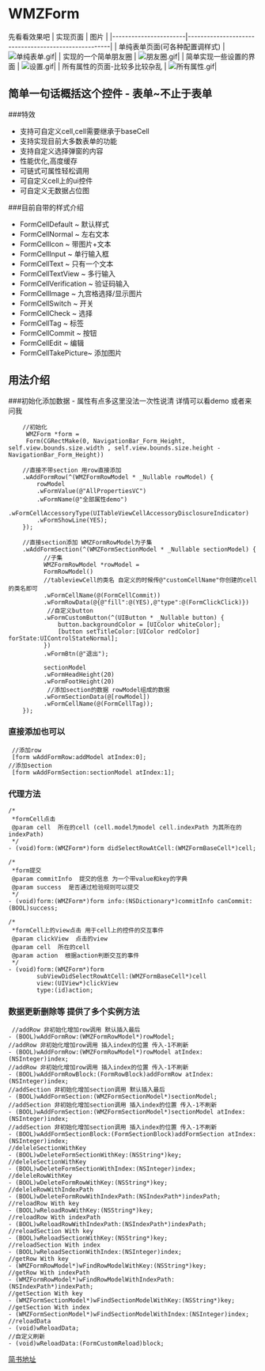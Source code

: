 # WMZForm
先看看效果吧
| 实现页面                | 图片                       |
|-----------------------|-----------------------------------------------------|
| 单纯表单页面(可各种配置调样式)               | ![单纯表单.gif](https://upload-images.jianshu.io/upload_images/9163368-7ec31dc28be50359.gif?imageMogr2/auto-orient/strip)|
| 实现的一个简单朋友圈              | ![朋友圈.gif](https://upload-images.jianshu.io/upload_images/9163368-a9f7b2803a7ea8cd.gif?imageMogr2/auto-orient/strip)|
| 简单实现一些设置的界面              | ![设置.gif](https://upload-images.jianshu.io/upload_images/9163368-ac0e739822a16515.gif?imageMogr2/auto-orient/strip)|
| 所有属性的页面-比较多比较杂乱              | ![所有属性.gif](https://upload-images.jianshu.io/upload_images/9163368-535ae0912b320ca6.gif?imageMogr2/auto-orient/strip)|

##  简单一句话概括这个控件 - 表单~不止于表单
###特效
- 支持可自定义cell,cell需要继承于baseCell
- 支持实现目前大多数表单的功能
- 支持自定义选择弹窗的内容
- 性能优化,高度缓存
- 可链式可属性轻松调用
- 可自定义cell上的ui控件
- 可自定义无数据占位图

###目前自带的样式介绍

 -   FormCellDefault       ~ 默认样式
   - FormCellNormal       ~ 左右文本
 -   FormCellIcon            ~ 带图片+文本
-    FormCellInput           ~  单行输入框
 -   FormCellText            ~  只有一个文本
-    FormCellTextView    ~  多行输入
 -   FormCellVerification ~ 验证码输入
-    FormCellImage         ~ 九宫格选择/显示图片
-    FormCellSwitch        ~ 开关
-    FormCellCheck         ~ 选择
-    FormCellTag             ~ 标签
 -   FormCellCommit      ~ 按钮
-    FormCellEdit            ~ 编辑
-    FormCellTakePicture~ 添加图片



## 用法介绍
###初始化添加数据 - 属性有点多这里没法一次性说清 详情可以看demo 或者来问我
```
    //初始化
     WMZForm *form =
     Form(CGRectMake(0, NavigationBar_Form_Height, self.view.bounds.size.width , self.view.bounds.size.height - NavigationBar_Form_Height))

    //直接不带section 用row直接添加
    .wAddFormRow(^(WMZFormRowModel * _Nullable rowModel) {
        rowModel
        .wFormValue(@"AllPropertiesVC")
        .wFormName(@"全部属性demo")
        .wFormCellAccessoryType(UITableViewCellAccessoryDisclosureIndicator)
        .wFormShowLine(YES);
    });

    //直接section添加 WMZFormRowModel为子集
    .wAddFormSection(^(WMZFormSectionModel * _Nullable sectionModel) {
          //子集
          WMZFormRowModel *rowModel =
          FormRowModel()
          //tableviewCell的类名 自定义的时候传@"customCellName"你创建的cell的类名即可
          .wFormCellName(@(FormCellCommit))
          .wFormRowData(@{@"fill":@(YES),@"type":@(FormClickClick)})
           //自定义button
          .wFormCustomButton(^(UIButton * _Nullable button) {
              button.backgroundColor = [UIColor whiteColor];
              [button setTitleColor:[UIColor redColor] forState:UIControlStateNormal];
          })
          .wFormBtn(@"退出");
        
          sectionModel
          .wFormHeadHeight(20)
          .wFormFootHeight(20)
           //添加section的数据 rowModel组成的数据
          .wFormSectionData(@[rowModel])
          .wFormCellName(@(FormCellTag));
    });
```
### 直接添加也可以
```
 //添加row
 [form wAddFormRow:addModel atIndex:0];
//添加section
 [form wAddFormSection:sectionModel atIndex:1];
```

### 代理方法
```
/*
 *formCell点击
 @param cell  所在的cell (cell.model为model cell.indexPath 为其所在的indexPath)
 */
- (void)form:(WMZForm*)form didSelectRowAtCell:(WMZFormBaseCell*)cell;

/*
 *form提交
 @param commitInfo  提交的信息 为一个带value和key的字典
 @param success  是否通过检验规则可以提交
 */
- (void)form:(WMZForm*)form info:(NSDictionary*)commitInfo canCommit:(BOOL)success;

/*
 *formCell上的view点击 用于cell上的控件的交互事件
 @param clickView  点击的view
 @param cell  所在的cell
 @param action  根据action判断交互的事件
 */
- (void)form:(WMZForm*)form
        subViewDidSelectRowAtCell:(WMZFormBaseCell*)cell
        view:(UIView*)clickView
        type:(id)action;
```

### 数据更新删除等 提供了多个实例方法
```
 //addRow 非初始化增加row调用 默认插入最后
- (BOOL)wAddFormRow:(WMZFormRowModel*)rowModel;
//addRow 非初始化增加row调用 插入index的位置 传入-1不刷新
- (BOOL)wAddFormRow:(WMZFormRowModel*)rowModel atIndex:(NSInteger)index;
//addRow 非初始化增加row调用 插入index的位置 传入-1不刷新
- (BOOL)wAddFormRowBlock:(FormRowBlock)addFormRow atIndex:(NSInteger)index;
//addSection 非初始化增加section调用 默认插入最后
- (BOOL)wAddFormSection:(WMZFormSectionModel*)sectionModel;
//addSection 非初始化增加section调用 插入index的位置 传入-1不刷新
- (BOOL)wAddFormSection:(WMZFormSectionModel*)sectionModel atIndex:(NSInteger)index;
//addSection 非初始化增加section调用 插入index的位置 传入-1不刷新
- (BOOL)wAddFormSectionBlock:(FormSectionBlock)addFormSection atIndex:(NSInteger)index;
//deleleSectionWithKey
- (BOOL)wDeleteFormSectionWithKey:(NSString*)key;
//deleleSectionWithKey
- (BOOL)wDeleteFormSectionWithIndex:(NSInteger)index;
//deleleRowWithKey
- (BOOL)wDeleteFormRowWithKey:(NSString*)key;
//deleleRowWithIndexPath
- (BOOL)wDeleteFormRowWithIndexPath:(NSIndexPath*)indexPath;
//reloadRow With key
- (BOOL)wReloadRowWithKey:(NSString*)key;
//reloadRow With indexPath
- (BOOL)wReloadRowWithIndexPath:(NSIndexPath*)indexPath;
//reloadSection With key
- (BOOL)wReloadSectionWithKey:(NSString*)key;
//reloadSection With index
- (BOOL)wReloadSectionWithIndex:(NSInteger)index;
//getRow With key
- (WMZFormRowModel*)wFindRowModelWithKey:(NSString*)key;
//getRow With indexPath
- (WMZFormRowModel*)wFindRowModelWithIndexPath:(NSIndexPath*)indexPath;
//getSection With key
- (WMZFormSectionModel*)wFindSectionModelWithKey:(NSString*)key;
//getSection With index
- (WMZFormSectionModel*)wFindSectionModelWithIndex:(NSInteger)index;
//reloadData
- (void)wReloadData;
//自定义刷新
- (void)wReloadData:(FormCustomReload)block;
```
 [简书地址](https://www.jianshu.com/p/fb3c85f71924)

